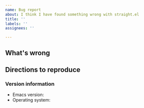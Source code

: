 ```yaml
---
name: Bug report
about: I think I have found something wrong with straight.el
title: ''
labels: ''
assignees: ''

---
```


## What's wrong



## Directions to reproduce

<!--
Please give instructions for how to reproduce the behavior _starting from an empty `~/.emacs.d`_. Unfortunately, I simply don't have enough time to check out your bug report unless it has clear instructions for this. To do this, start with an empty `~/.emacs.d/init.el`, add the bootstrap snippet, and then add any additional code from your init-file that's needed to set up the buggy behavior. Then include a list of steps to follow (commands to run, files to modify, whatever) after Emacs startup.

If you do this and can't reproduce the problem, it must be something particular to your environment or configuration. In this case, you'll have to bisect in order to figure out what is causing the problem. I won't be able to debug a problem that only happens on your computer!
-->



### Version information

* Emacs version: 
* Operating system:
